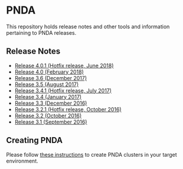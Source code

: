 # PNDA

This repository holds release notes and other tools and information pertaining to PNDA releases.

## Release Notes

- [Release 4.0.1 (Hotfix release, June 2018)](releases/release-note-4.0.1.md)
- [Release 4.0 (February 2018)](releases/release-note-4.0.md)
- [Release 3.6 (December 2017)](releases/release-note-3.6.md)
- [Release 3.5 (August 2017)](releases/release-note-3.5.md)
- [Release 3.4.1 (Hotfix release, July 2017)](releases/release-note-3.4.1.md)
- [Release 3.4 (January 2017)](releases/release-note-3.4.md)
- [Release 3.3 (December 2016)](releases/release-note-3.3.md)
- [Release 3.2.1 (Hotfix release, October 2016)](releases/release-note-3.2.1.md)
- [Release 3.2 (October 2016)](releases/release-note-3.2.md)
- [Release 3.1 (September 2016)](releases/release-note-3.1.md)

## Creating PNDA

Please follow [these instructions](CREATING_PNDA.md) to create PNDA clusters in your target environment.

